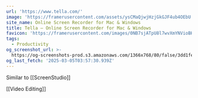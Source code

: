 ```yaml
---
url: 'https://www.tella.com/'
image: 'https://framerusercontent.com/assets/ysCMaQjwjHzjGkGJF4ub4OEbU.png'
site_name: Online Screen Recorder for Mac & Windows
title: Tella — Online Screen Recorder for Mac & Windows
favicon: 'https://framerusercontent.com/images/0NB7sjATpU8l7wvXmYNVioBH8.png'
tags:
  - Productivity
og_screenshot_url: >-
  https://og-screenshots-prod.s3.amazonaws.com/1366x768/80/false/3dd1fecdea603fad3767ae8bfef69361bf7d252ac9069b4a90c5d33689fc5a9a.jpeg
og_last_fetch: '2025-03-05T03:57:30.939Z'
---
```


Similar to [[ScreenStudio]]

[[Video Editing]]

